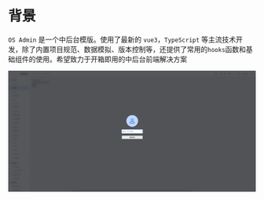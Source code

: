 # 背景

`OS Admin` 是一个中后台模版。使用了最新的 `vue3`，`TypeScript` 等主流技术开发，除了内置项目规范、数据模拟、版本控制等，还提供了常用的`hooks`函数和基础组件的使用。希望致力于开箱即用的中后台前端解决方案

![admin](./images/admin.png)
